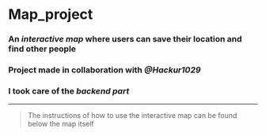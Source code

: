 # Map_project
### An _interactive map_ where users can save their location and find other people
### Project made in collaboration with _@Hackur1029_
### I took care of the _backend part_
---
>The instructions of how to use the interactive map can be found below the map itself

